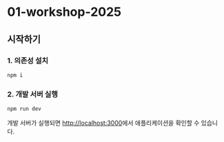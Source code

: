 # 01-workshop-2025

## 시작하기

### 1. 의존성 설치

```bash
npm i
```

### 2. 개발 서버 실행

```bash
npm run dev
```

개발 서버가 실행되면 [http://localhost:3000](http://localhost:3000)에서 애플리케이션을 확인할 수 있습니다.
